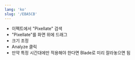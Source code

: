 ```yaml
---
lang: 'ko'
slug: '/EBA5CB'
---
```


- 이펙트에서 "Pixellate" 검색
- "Pixellate"를 화면 위에 드래그
- 크기 조정
- Analyze 클릭
- 만약 특정 시간대에만 적용해야 한다면 Blade로 미리 잘라놓으면 됨
